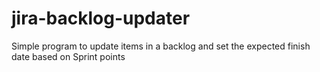 # jira-backlog-updater
Simple program to update items in a backlog and set the expected finish date based on Sprint points
